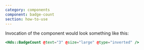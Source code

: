 ```yaml
---
category: components
component: badge-count
section: how-to-use
---
```


Invocation of the component would look something like this:

```handlebars
<Hds::BadgeCount @text="3" @size="large" @type="inverted" />
```
